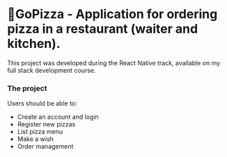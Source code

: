 # 🍕GoPizza - Application for ordering pizza in a restaurant (waiter and kitchen).

This project was developed during the React Native track, available on my full stack development course.

### The project

Users should be able to:

- Create an account and login
- Register new pizzas
- List pizza menu
- Make a wish
- Order management
